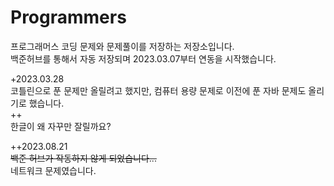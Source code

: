 # Programmers

프로그래머스 코딩 문제와 문제풀이를 저장하는 저장소입니다.<br>
백준허브를 통해서 자동 저장되며 2023.03.07부터 연동을 시작했습니다.

+2023.03.28 <br>
코틀린으로 푼 문제만 올릴려고 했지만, 컴퓨터 용량 문제로 이전에 푼 자바 문제도 올리기로 했습니다.<br>
++ <br>
한글이 왜 자꾸만 잘릴까요?

++2023.08.21 <br/>
~~백준 허브가 작동하지 않게 되었습니다...~~ <br/>
네트워크 문제였습니다.
